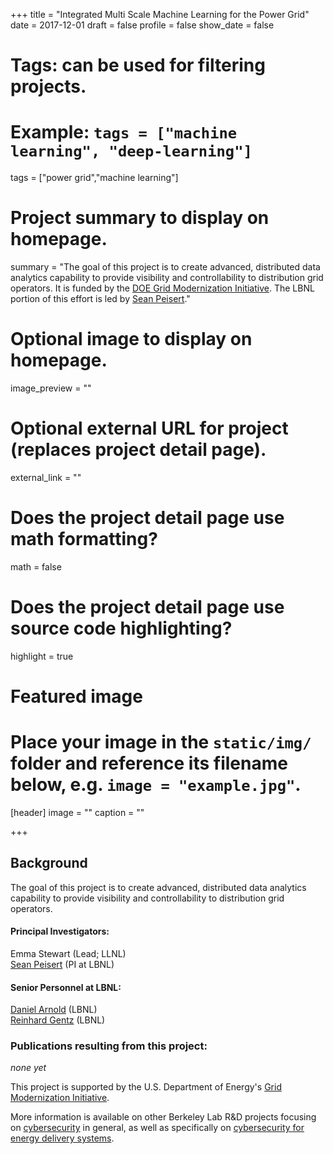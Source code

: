 +++
title = "Integrated Multi Scale Machine Learning for the Power Grid"
date = 2017-12-01
draft = false
profile = false
show_date = false

# Tags: can be used for filtering projects.
# Example: `tags = ["machine learning", "deep-learning"]`
tags = ["power grid","machine learning"]

# Project summary to display on homepage.
summary = "The goal of this project is to create advanced, distributed data analytics capability  to provide visibility and controllability to distribution grid operators.   It is funded by the [DOE Grid Modernization Initiative](http://energy.gov/doe-grid-modernization-laboratory-consortium-gmlc-awards).  The LBNL portion of this effort is led by [Sean Peisert](https://www.cs.ucdavis.edu/~peisert/)."

# Optional image to display on homepage.
image_preview = ""

# Optional external URL for project (replaces project detail page).
external_link = ""

# Does the project detail page use math formatting?
math = false

# Does the project detail page use source code highlighting?
highlight = true

# Featured image
# Place your image in the `static/img/` folder and reference its filename below, e.g. `image = "example.jpg"`.
[header]
image = ""
caption = ""

+++


## Background

The goal of this project is to create advanced, distributed data analytics capability  to provide visibility and controllability to distribution grid operators.

#### Principal Investigators:
Emma Stewart (Lead; LLNL)  \
[Sean Peisert](https://www.cs.ucdavis.edu/~peisert/) (PI at LBNL)  

#### Senior Personnel at LBNL:
[Daniel Arnold](https://eta.lbl.gov/people/daniel-arnold) (LBNL)  \
[Reinhard Gentz](https://crd.lbl.gov/divisions/scidata/idf/staff/reinhard-gentz/) (LBNL)  


### Publications resulting from this project:

*none yet*

This project is supported by the U.S. Department of Energy's [Grid Modernization Initiative](http://energy.gov/doe-grid-modernization-laboratory-consortium-gmlc-awards).


More information is available on other Berkeley Lab R&D projects focusing on [cybersecurity](/projects/) in general, as well as specifically on [cybersecurity for energy delivery systems](/research/ceds/).
